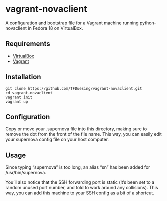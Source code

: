 vagrant-novaclient
==================

A configuration and bootstrap file for a Vagrant machine running python-novaclient in Fedora 18 on VirtualBox.

Requirements
------------
* [VirtualBox](https://www.virtualbox.org)
* [Vagrant](http://www.vagrantup.com)

Installation
------------

	git clone https://github.com/TFDuesing/vagrant-novaclient.git
	cd vagrant-novaclient
	vagrant init
	vagrant up

Configuration
-------------

Copy or move your .supernova file into this directory, making sure to remove the dot from the front of the file name.  This way, you can easily edit your supernova config file on your host computer.

Usage
-----

Since typing “supernova” is too long, an alias “sn” has been added for /usr/bin/supernova.

You’ll also notice that the SSH forwarding port is static (it’s been set to a random unused port number, and told to work around any collisions).  This way, you can add this machine to your SSH config as a bit of a shortcut.